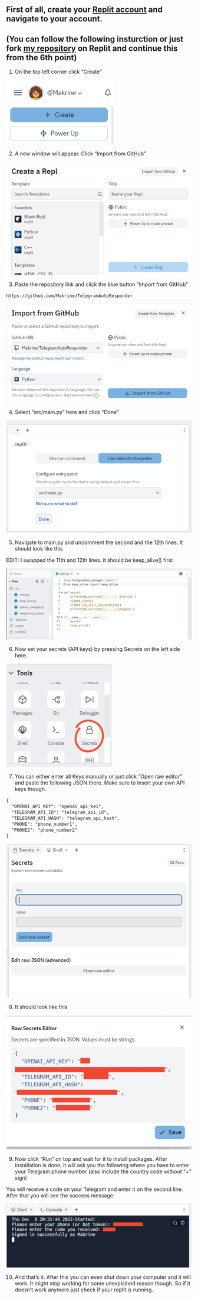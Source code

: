 ## First of all, create your [Replit account](https://replit.com/signup) and navigate to your account.

## (You can follow the following insturction or just fork [my repository](https://replit.com/@Makrine/TelegramAutoResponder) on Replit and continue this from the 6th point)

1. On the top left corner click “Create”

![pic 1](https://github.com/Makrine/TelegramAutoResponder/blob/master/HowToReplit/1.png?raw=true)

2. A new window will appear. Click “Import from GitHub”

![pic 2](https://github.com/Makrine/TelegramAutoResponder/blob/master/HowToReplit/2.png?raw=true)

3. Paste the repository link and click the blue button “Import from GitHub”
```
https://github.com/Makrine/TelegramAutoResponder
```

![pic 3](https://github.com/Makrine/TelegramAutoResponder/blob/master/HowToReplit/3.png?raw=true)

4. Select “src/main.py” here and click “Done”

![pic 4](https://github.com/Makrine/TelegramAutoResponder/blob/master/HowToReplit/4.png?raw=true)

5. Navigate to main.py and uncomment the second and the 12th lines. It should look like this

EDIT: I swapped the 11th and 12th lines. it should be keep_alive() first

![pic 8](https://github.com/Makrine/TelegramAutoResponder/blob/master/HowToReplit/8.png?raw=true)

6. Now set your secrets (API keys) by pressing Secrets on the left side here.

![pic 5](https://github.com/Makrine/TelegramAutoResponder/blob/master/HowToReplit/5.png?raw=true)

7. You can either enter all Keys manually or just click “Open raw editor” and paste the following JSON there. Make sure to insert your own API keys though.
```
{
  "OPENAI_API_KEY": "openai_api_kei",
  "TELEGRAM_API_ID": "telegram_api_id",
  "TELEGRAM_API_HASH": "telegram_api_hash",
  "PHONE": "phone_number1",
  "PHONE2": "phone_number2"
}
```
![pic 6](https://github.com/Makrine/TelegramAutoResponder/blob/master/HowToReplit/6.png?raw=true)

8. It should look like this

![pic 7](https://github.com/Makrine/TelegramAutoResponder/blob/master/HowToReplit/7.png?raw=true)


9. Now click “Run” on top and wait for it to install packages. After installation is done, it will ask you the following where  you have to enter your Telegram phone number (also include the country code without “+” sign)

You will receive a code on your Telegram and enter it on the second line. After that you will see the success message.

![pic 9](https://github.com/Makrine/TelegramAutoResponder/blob/master/HowToReplit/9.png?raw=true)

10. And that’s it. After this you can even shut down your computer and it will work. It might stop working for some unexplained reason though. So if it doesn’t work anymore just check if your replit is running.

